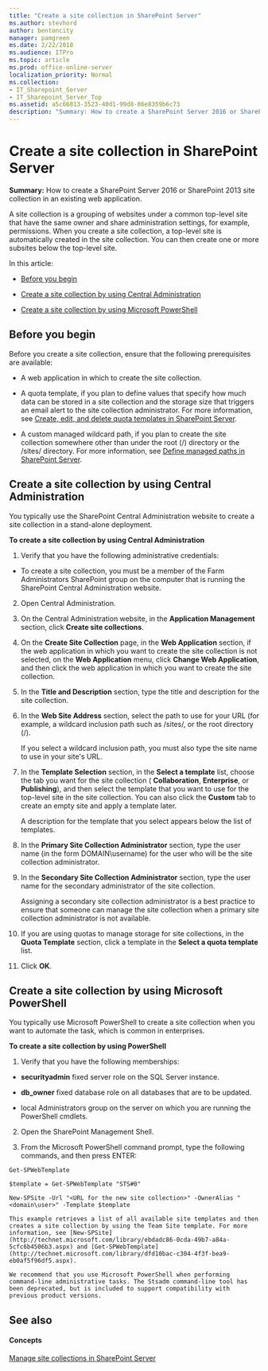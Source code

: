 ```yaml
---
title: "Create a site collection in SharePoint Server"
ms.author: stevhord
author: bentoncity
manager: pamgreen
ms.date: 2/22/2018
ms.audience: ITPro
ms.topic: article
ms.prod: office-online-server
localization_priority: Normal
ms.collection:
- IT_Sharepoint_Server
- IT_Sharepoint_Server_Top
ms.assetid: a5c66813-3523-40d1-99d8-86e8359b6c73
description: "Summary: How to create a SharePoint Server 2016 or SharePoint 2013 site collection in an existing web application."
---
```


# Create a site collection in SharePoint Server

 **Summary:** How to create a SharePoint Server 2016 or SharePoint 2013 site collection in an existing web application. 
  
A site collection is a grouping of websites under a common top-level site that have the same owner and share administration settings, for example, permissions. When you create a site collection, a top-level site is automatically created in the site collection. You can then create one or more subsites below the top-level site.
  
In this article:
  
- [Before you begin](#begin)
    
- [Create a site collection by using Central Administration](#section1)
    
- [Create a site collection by using Microsoft PowerShell](#section2)
    
## Before you begin
<a name="begin"> </a>

Before you create a site collection, ensure that the following prerequisites are available:
  
- A web application in which to create the site collection.
    
- A quota template, if you plan to define values that specify how much data can be stored in a site collection and the storage size that triggers an email alert to the site collection administrator. For more information, see [Create, edit, and delete quota templates in SharePoint Server](create-edit-and-delete-quota-templates.md).
    
- A custom managed wildcard path, if you plan to create the site collection somewhere other than under the root (/) directory or the /sites/ directory. For more information, see [Define managed paths in SharePoint Server](../administration/define-managed-paths.md).
    
## Create a site collection by using Central Administration
<a name="section1"> </a>

You typically use the SharePoint Central Administration website to create a site collection in a stand-alone deployment.
  
 **To create a site collection by using Central Administration**
  
1. Verify that you have the following administrative credentials:
    
  - To create a site collection, you must be a member of the Farm Administrators SharePoint group on the computer that is running the SharePoint Central Administration website.
    
2. Open Central Administration.
    
3. On the Central Administration website, in the **Application Management** section, click **Create site collections**. 
    
4. On the **Create Site Collection** page, in the **Web Application** section, if the web application in which you want to create the site collection is not selected, on the **Web Application** menu, click **Change Web Application**, and then click the web application in which you want to create the site collection.
    
5. In the **Title and Description** section, type the title and description for the site collection. 
    
6. In the **Web Site Address** section, select the path to use for your URL (for example, a wildcard inclusion path such as /sites/, or the root directory (/). 
    
    If you select a wildcard inclusion path, you must also type the site name to use in your site's URL.
    
7. In the **Template Selection** section, in the **Select a template** list, choose the tab you want for the site collection ( **Collaboration**, **Enterprise**, or **Publishing**), and then select the template that you want to use for the top-level site in the site collection. You can also click the **Custom** tab to create an empty site and apply a template later. 
    
    A description for the template that you select appears below the list of templates.
    
8. In the **Primary Site Collection Administrator** section, type the user name (in the form DOMAIN\username) for the user who will be the site collection administrator. 
    
9. In the **Secondary Site Collection Administrator** section, type the user name for the secondary administrator of the site collection. 
    
    Assigning a secondary site collection administrator is a best practice to ensure that someone can manage the site collection when a primary site collection administrator is not available.
    
10. If you are using quotas to manage storage for site collections, in the **Quota Template** section, click a template in the **Select a quota template** list. 
    
11. Click **OK**.
    
## Create a site collection by using Microsoft PowerShell
<a name="section2"> </a>

You typically use Microsoft PowerShell to create a site collection when you want to automate the task, which is common in enterprises.
  
 **To create a site collection by using PowerShell**
  
1. Verify that you have the following memberships:
    
  - **securityadmin** fixed server role on the SQL Server instance. 
    
  - **db_owner** fixed database role on all databases that are to be updated. 
    
  - local Administrators group on the server on which you are running the PowerShell cmdlets.
    
2. Open the SharePoint Management Shell.
    
3. From the Microsoft PowerShell command prompt, type the following commands, and then press ENTER:
    
  ```
  Get-SPWebTemplate
  ```

  ```
  $template = Get-SPWebTemplate "STS#0"
  ```

  ```
  New-SPSite -Url "<URL for the new site collection>" -OwnerAlias "<domain\user>" -Template $template
  ```

    This example retrieves a list of all available site templates and then creates a site collection by using the Team Site template. For more information, see [New-SPSite](http://technet.microsoft.com/library/ebdadc86-0cda-49b7-a84a-5cfc6b4506b3.aspx) and [Get-SPWebTemplate](http://technet.microsoft.com/library/dfd10bac-c304-4f3f-bea9-eb0af5f96df5.aspx).
    
    We recommend that you use Microsoft PowerShell when performing command-line administrative tasks. The Stsadm command-line tool has been deprecated, but is included to support compatibility with previous product versions. 
    
## See also
<a name="section2"> </a>

#### Concepts

[Manage site collections in SharePoint Server](manage-site-collections.md)

